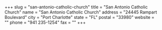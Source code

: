 +++
slug = "san-antonio-catholic-church"
title = "San Antonio Catholic Church"
name = "San Antonio Catholic Church"
address = "24445 Rampart Boulevard"
city = "Port Charlotte"
state = "FL"
postal = "33980"
website = ""
phone = "941 235-1254"
fax = ""
+++
